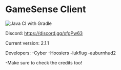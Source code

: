 # GameSense Client
![Java CI with Gradle](https://github.com/IUDevman/gamesense-master/workflows/Java%20CI%20with%20Gradle/badge.svg)

Discord: https://discord.gg/xfgPw63

Current version: 2.1.1

Developers:
-Cyber
-Hoosiers
-lukflug
-auburnhud2

-Make sure to check the credits too!
